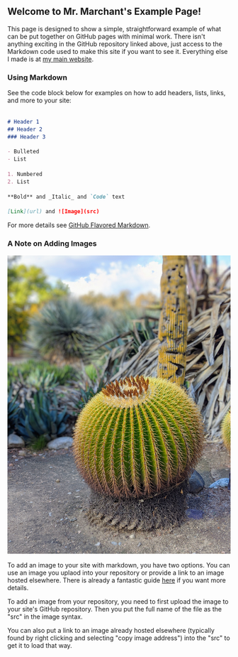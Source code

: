 ## Welcome to Mr. Marchant's Example Page!

This page is designed to show a simple, straightforward example of what can be put together on GitHub pages with minimal work. There isn't anything exciting in the GitHub repository linked above, just access to the Markdown code used to make this site if you want to see it. Everything else I made is at [my main website](https://mrmarchant.com/).

### Using Markdown

See the code block below for examples on how to add headers, lists, links, and more to your site:

```markdown

# Header 1
## Header 2
### Header 3

- Bulleted
- List

1. Numbered
2. List

**Bold** and _Italic_ and `Code` text

[Link](url) and ![Image](src)
```

For more details see [GitHub Flavored Markdown](https://guides.github.com/features/mastering-markdown/).

### A Note on Adding Images

![cactus](cactus.jpg "Taken at the Fullerton Arboritum on a Pixel 2!")

To add an image to your site with markdown, you have two options. You can use an image you uplaod into your repository or provide a link to an image hosted elsewhere. There is already a fantastic guide [here](https://www.markdownguide.org/basic-syntax/#images-1) if you want more details.

To add an image from your repository, you need to first upload the image to your site's GitHub repository. Then you put the full name of the file as the "src" in the image syntax.

You can also put a link to an image already hosted elsewhere (typically found by right clicking and selecting "copy image address") into the "src" to get it to load that way.
 
